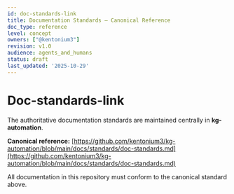 ```yaml
---
id: doc-standards-link
title: Documentation Standards – Canonical Reference
doc_type: reference
level: concept
owners: ["@kentonium3"]
revision: v1.0
audience: agents_and_humans
status: draft
last_updated: '2025-10-29'
---
```


# Doc-standards-link

The authoritative documentation standards are maintained centrally in **kg-automation**.

**Canonical reference:**
[https://github.com/kentonium3/kg-automation/blob/main/docs/standards/doc-standards.md](https://github.com/kentonium3/kg-automation/blob/main/docs/standards/doc-standards.md)

All documentation in this repository must conform to the canonical standard above.
